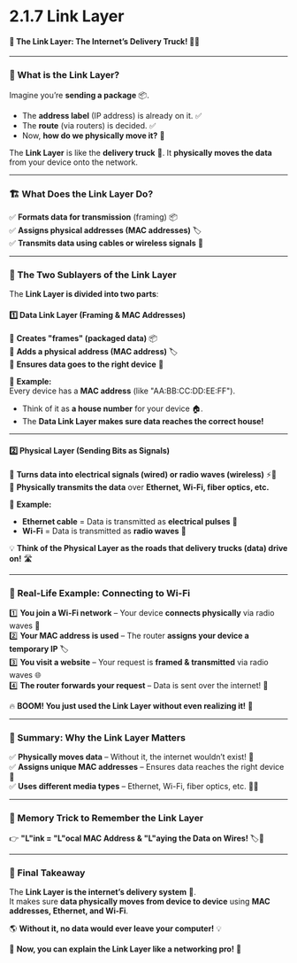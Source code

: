 # 2.1.7 Link Layer

#### 🚀 **The Link Layer: The Internet’s Delivery Truck!** 🚛📡

***

### **📖 What is the Link Layer?**

Imagine you’re **sending a package** 📦.

* The **address label** (IP address) is already on it. ✅
* The **route** (via routers) is decided. ✅
* Now, **how do we physically move it?** 🏃

The **Link Layer** is like the **delivery truck** 🚚. It **physically moves the data** from your device onto the network.

***

### **🏗️ What Does the Link Layer Do?**

✅ **Formats data for transmission** (framing) 📦\
✅ **Assigns physical addresses (MAC addresses)** 🏷️\
✅ **Transmits data using cables or wireless signals** 📡

***

### **🔗 The Two Sublayers of the Link Layer**

The **Link Layer is divided into two parts**:

#### **1️⃣ Data Link Layer (Framing & MAC Addresses)**

🔹 **Creates "frames" (packaged data)** 📦\
🔹 **Adds a physical address (MAC address)** 🏷️\
🔹 **Ensures data goes to the right device** 🎯

📌 **Example:**\
Every device has a **MAC address** (like "AA:BB:CC:DD:EE:FF").

* Think of it as **a house number** for your device 🏠.
* The **Data Link Layer makes sure data reaches the correct house!**

***

#### **2️⃣ Physical Layer (Sending Bits as Signals)**

🔹 **Turns data into electrical signals (wired) or radio waves (wireless)** ⚡📡\
🔹 **Physically transmits the data** over **Ethernet, Wi-Fi, fiber optics, etc.**

📌 **Example:**

* **Ethernet cable** = Data is transmitted as **electrical pulses** 🔌
* **Wi-Fi** = Data is transmitted as **radio waves** 📡

💡 **Think of the Physical Layer as the roads that delivery trucks (data) drive on!** 🛣️

***

### **🚀 Real-Life Example: Connecting to Wi-Fi**

1️⃣ **You join a Wi-Fi network** – Your device **connects physically** via radio waves 📶\
2️⃣ **Your MAC address is used** – The router **assigns your device a temporary IP** 🏷️\
3️⃣ **You visit a website** – Your request is **framed & transmitted** via radio waves 🌐\
4️⃣ **The router forwards your request** – Data is sent over the internet! 🚀

🔥 **BOOM! You just used the Link Layer without even realizing it!** 🎉

***

### **📖 Summary: Why the Link Layer Matters**

✅ **Physically moves data** – Without it, the internet wouldn’t exist! 🚧\
✅ **Assigns unique MAC addresses** – Ensures data reaches the right device 📍\
✅ **Uses different media types** – Ethernet, Wi-Fi, fiber optics, etc. 🔌📡

***

### **📝 Memory Trick to Remember the Link Layer**

👉 **"L"ink = "L"ocal MAC Address & "L"aying the Data on Wires!** 🏷️🔌

***

### **🎯 Final Takeaway**

The **Link Layer is the internet’s delivery system** 🚛.\
It makes sure **data physically moves from device to device** using **MAC addresses, Ethernet, and Wi-Fi**.

🌎 **Without it, no data would ever leave your computer!** 💡

🚀 **Now, you can explain the Link Layer like a networking pro!** 🎉
